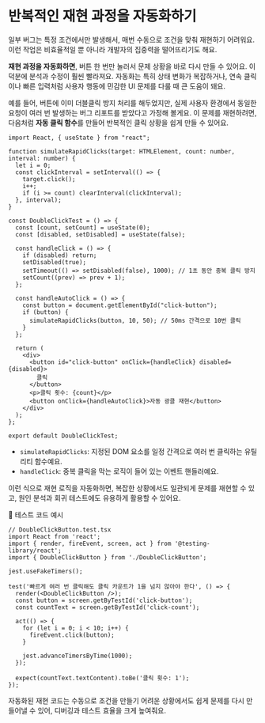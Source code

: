 # 반복적인 재현 과정을 자동화하기

일부 버그는 특정 조건에서만 발생해서, 매번 수동으로 조건을 맞춰 재현하기 어려워요. 이런 작업은 비효율적일 뿐 아니라 개발자의 집중력을 떨어뜨리기도 해요.

**재현 과정을 자동화하면**, 버튼 한 번만 눌러서 문제 상황을 바로 다시 만들 수 있어요. 이 덕분에 분석과 수정이 훨씬 빨라져요. 자동화는 특히 상태 변화가 복잡하거나, 연속 클릭이나 빠른 입력처럼 사용자 행동에 민감한 UI 문제를 다룰 때 큰 도움이 돼요.

예를 들어, 버튼에 이미 더블클릭 방지 처리를 해두었지만, 실제 사용자 환경에서 동일한 요청이 여러 번 발생하는 버그 리포트를 받았다고 가정해 볼게요. 이 문제를 재현하려면, 다음처럼 **자동 클릭 함수**를 만들어 반복적인 클릭 상황을 쉽게 만들 수 있어요.

```tsx
import React, { useState } from "react";

function simulateRapidClicks(target: HTMLElement, count: number, interval: number) {
  let i = 0;
  const clickInterval = setInterval(() => {
    target.click();
    i++;
    if (i >= count) clearInterval(clickInterval);
  }, interval);
}

const DoubleClickTest = () => {
  const [count, setCount] = useState(0);
  const [disabled, setDisabled] = useState(false);

  const handleClick = () => {
    if (disabled) return;
    setDisabled(true);
    setTimeout(() => setDisabled(false), 1000); // 1초 동안 중복 클릭 방지
    setCount((prev) => prev + 1);
  };

  const handleAutoClick = () => {
    const button = document.getElementById("click-button");
    if (button) {
      simulateRapidClicks(button, 10, 50); // 50ms 간격으로 10번 클릭
    }
  };

  return (
    <div>
      <button id="click-button" onClick={handleClick} disabled={disabled}>
        클릭
      </button>
      <p>클릭 횟수: {count}</p>
      <button onClick={handleAutoClick}>자동 광클 재현</button>
    </div>
  );
};

export default DoubleClickTest;

```

- `simulateRapidClicks`: 지정된 DOM 요소를 일정 간격으로 여러 번 클릭하는 유틸리티 함수예요.
- `handleClick`: 중복 클릭을 막는 로직이 들어 있는 이벤트 핸들러예요.

이런 식으로 재현 로직을 자동화하면, 복잡한 상황에서도 일관되게 문제를 재현할 수 있고, 원인 분석과 회귀 테스트에도 유용하게 활용할 수 있어요.

🧪 테스트 코드 예시

```tsx
// DoubleClickButton.test.tsx
import React from 'react';
import { render, fireEvent, screen, act } from '@testing-library/react';
import { DoubleClickButton } from './DoubleClickButton';

jest.useFakeTimers();

test('빠르게 여러 번 클릭해도 클릭 카운트가 1을 넘지 않아야 한다', () => {
  render(<DoubleClickButton />);
  const button = screen.getByTestId('click-button');
  const countText = screen.getByTestId('click-count');

  act(() => {
    for (let i = 0; i < 10; i++) {
      fireEvent.click(button);
    }

    jest.advanceTimersByTime(1000);
  });

  expect(countText.textContent).toBe('클릭 횟수: 1');
});
```

자동화된 재현 코드는 수동으로 조건을 만들기 어려운 상황에서도 쉽게 문제를 다시 만들어낼 수 있어, 디버깅과 테스트 효율을 크게 높여줘요.